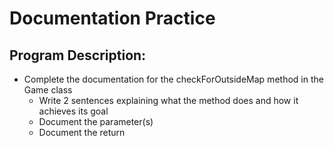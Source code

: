 # Documentation Practice

## Program Description:  
- Complete the documentation for the checkForOutsideMap method in the Game class
  - Write 2 sentences explaining what the method does and how it achieves its goal
  - Document the parameter(s)
  - Document the return

